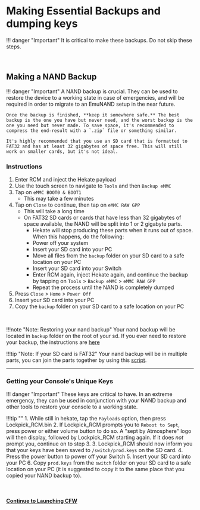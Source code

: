 # Making Essential Backups and dumping keys

!!! danger "Important"
    It is critical to make these backups. Do not skip these steps.

&nbsp;

## Making a NAND Backup

!!! danger "Important"
	A NAND backup is crucial. They can be used to restore the device to a working state in case of emergencies, and will be required in order to migrate to an EmuNAND setup in the near future.

	Once the backup is finished, **keep it somewhere safe.** The best backup is the one you have but never need, and the worst backup is the one you need but never made. To save space, it's recommended to compress the end-result with a `.zip` file or something similar.

	It's highly recommended that you use an SD card that is formatted to FAT32 and has at least 32 gigabytes of space free. This will still work on smaller cards, but it's not ideal.

### Instructions


1. Enter RCM and inject the Hekate payload
2. Use the touch screen to navigate to `Tools` and then `Backup eMMC`
3. Tap on `eMMC BOOT0 & BOOT1`
    - This may take a few minutes
4. Tap on `Close` to continue, then tap on `eMMC RAW GPP`
    - This will take a long time
    - On FAT32 SD cards or cards that have less than 32 gigabytes of space available, the NAND will be split into 1 or 2 gigabyte parts.
        - Hekate will stop producing these parts when it runs out of space. When this happens, do the following:
        - Power off your system
        - Insert your SD card into your PC
        - Move all files from the `backup` folder on your SD card to a safe location on your PC
        - Insert your SD card into your Switch
        - Enter RCM again, inject Hekate again, and continue the backup by tapping on `Tools` > `Backup eMMC` > `eMMC RAW GPP`
        - Repeat the process until the NAND is completely dumped
5. Press `Close` > `Home` > `Power Off`
6. Insert your SD card into your PC
7. Copy the `backup` folder on your SD card to a safe location on your PC

&nbsp;

!!!note "Note: Restoring your nand backup"
    Your nand backup will be located in `backup` folder on the root of your sd. If you ever need to restore your backup, the instructions are [here](/././extras/nandrestore)


!!!tip "Note: If your SD card is FAT32"
        Your nand backup will be in multiple parts, you can join the parts together by using this <a href="https://github.com/CTCaer/hekate/releases/download/v5.0.0/joiner_scripts_for_windows_linux_macos.zip" target="_blank">script</a>.

-----


### Getting your Console's Unique Keys

!!! danger "Important"
    These keys are critical to have. In an extreme emergency, they can be used in conjunction with your NAND backup and other tools to restore your console to a working state.

!!!tip ""
    1. While still in hekate, tap the `Payloads` option, then press Lockpick_RCM.bin
    2. If Lockpick_RCM prompts you to `Reboot to Sept`, press power or either volume button to do so. A "sept by Atmosphere" logo will then display, followed by Lockpick_RCM starting again. If it does *not* prompt you, continue on to step 3.
    3. Lockpick_RCM should now inform you that your keys have been saved to `/switch/prod.keys` on the SD card.
    4. Press the power button to power off your Switch
    5. Insert your SD card into your PC
    6. Copy `prod.keys` from the `switch` folder on your SD card to a safe location on your PC (it is suggested to copy it to the same place that you copied your NAND backup to).
    
&nbsp;

#### [Continue to Launching CFW <i class="fa fa-arrow-circle-right fa-lg"></i>](launching_cfw.md)
